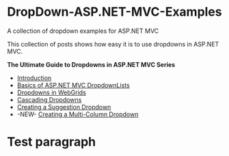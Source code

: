 # DropDown-ASP.NET-MVC-Examples
A collection of dropdown examples for ASP.NET MVC

This collection of posts shows how easy it is to use dropdowns in ASP.NET MVC.

<strong>The Ultimate Guide to Dropdowns in ASP.NET MVC Series</strong>

* <a href="https://www.danylkoweb.com/Blog/the-ultimate-guide-to-aspnet-mvc-dropdowns-JO">Introduction</a>
* <a href="https://www.danylkoweb.com/Blog/basics-of-aspnet-mvc-dropdowns-J7">Basics of ASP.NET MVC DropdownLists</a>
* <a href="https://www.danylkoweb.com/Blog/using-dropdowns-in-grids-JX">Dropdowns in WebGrids</a>
* <a href="https://www.danylkoweb.com/Blog/cascading-dropdowns-in-aspnet-mvc-JY">Cascading Dropdowns</a>
* <a href="https://www.danylkoweb.com/Blog/creating-a-suggestion-dropdown-K1">Creating a Suggestion Dropdown</a>
* -NEW- <a href="https://www.danylkoweb.com/Blog/creating-a-multi-column-dropdown-in-aspnet-mvc-L2">Creating a Multi-Column Dropdown</a>

# Test paragraph

